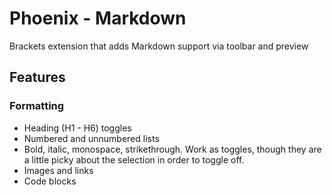 
# Phoenix - Markdown

Brackets extension that adds Markdown support via toolbar and preview

## Features

### Formatting

* Heading (H1 - H6) toggles
* Numbered and unnumbered lists
* Bold, italic, monospace, strikethrough. Work as toggles, though
  they are a little picky about the selection in order to toggle off.
* Images and links
* Code blocks